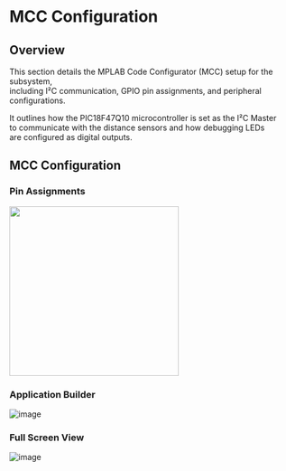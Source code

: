 # MCC Configuration
## Overview

This section details the MPLAB Code Configurator (MCC) setup for the subsystem,  
including I²C communication, GPIO pin assignments, and peripheral configurations.  

It outlines how the PIC18F47Q10 microcontroller is set as the I²C Master  
to communicate with the distance sensors and how debugging LEDs  
are configured as digital outputs.  

## MCC Configuration
### Pin Assignments
<img src="https://github.com/user-attachments/assets/61b5443c-4b42-4663-9705-9de9d4dac16b" width="300" height="auto" /> <br>
### Application Builder
![image](https://github.com/user-attachments/assets/be01fa48-ff0e-4ece-a317-99b4bc84e295)
### Full Screen View
![image](https://github.com/user-attachments/assets/5dfbb9cc-e7f7-4d93-92b8-621c842bc89e)

